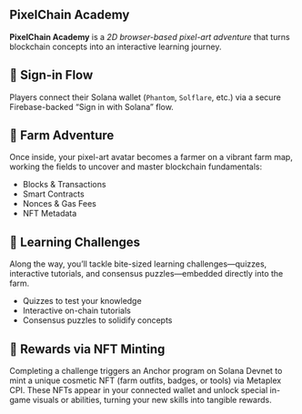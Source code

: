 <section id="pixelchain-academy">
  <h1>PixelChain Academy</h1>
  <p>
    <strong>PixelChain Academy</strong> is a <em>2D browser-based pixel-art adventure</em> that turns blockchain concepts into an interactive learning journey.
  </p>

  <h2>🔗 Sign-in Flow</h2>
  <p>
    Players connect their Solana wallet (<code>Phantom</code>, <code>Solflare</code>, etc.) via a secure Firebase-backed “Sign in with Solana” flow.
  </p>

  <h2>🚜 Farm Adventure</h2>
  <p>
    Once inside, your pixel-art avatar becomes a farmer on a vibrant farm map, working the fields to uncover and master blockchain fundamentals:
  </p>
  <ul>
    <li>Blocks &amp; Transactions</li>
    <li>Smart Contracts</li>
    <li>Nonces &amp; Gas Fees</li>
    <li>NFT Metadata</li>
  </ul>

  <h2>🎯 Learning Challenges</h2>
  <p>
    Along the way, you’ll tackle bite-sized learning challenges—quizzes, interactive tutorials, and consensus puzzles—embedded directly into the farm.
  </p>
  <ul>
    <li>Quizzes to test your knowledge</li>
    <li>Interactive on-chain tutorials</li>
    <li>Consensus puzzles to solidify concepts</li>
  </ul>

  <h2>🏅 Rewards via NFT Minting</h2>
  <p>
    Completing a challenge triggers an Anchor program on Solana Devnet to mint a unique cosmetic NFT (farm outfits, badges, or tools) via Metaplex CPI. These NFTs appear in your connected wallet and unlock special in-game visuals or abilities, turning your new skills into tangible rewards.
  </p>
</section>
